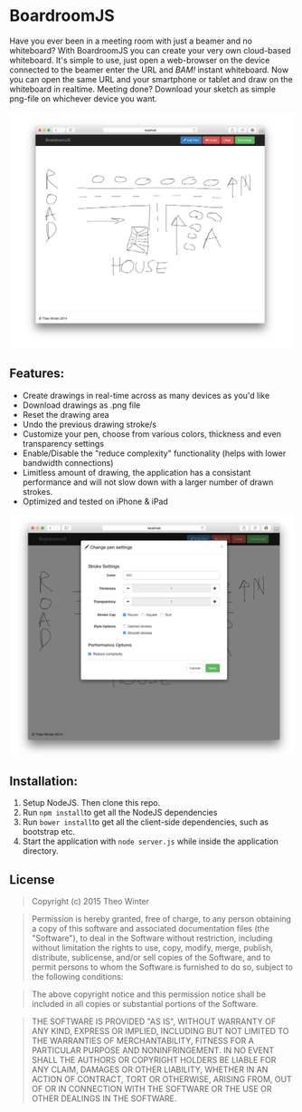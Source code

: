 BoardroomJS
===========

Have you ever been in a meeting room with just a beamer and no whiteboard? With BoardroomJS you can create your very own cloud-based whiteboard. It's simple to use, just open a web-browser on the device connected to the beamer enter the URL and *BAM!* instant whiteboard. Now you can open the same URL and your smartphone or tablet and draw on the whiteboard in realtime.
Meeting done? Download your sketch as simple png-file on whichever device you want.

![BoardroomJS drawing](https://raw.githubusercontent.com/aerobless/BoardroomJS/master/Screenshots/plan.png)

## Features:

 + Create drawings in real-time across as many devices as you'd like
 + Download drawings as .png file
 + Reset the drawing area
 + Undo the previous drawing stroke/s
 + Customize your pen, choose from various colors, thickness and even transparency settings
 + Enable/Disable the "reduce complexity" functionality (helps with lower bandwidth connections)
 + Limitless amount of drawing, the application has a consistant performance and will not slow down with a larger number of drawn strokes.
 + Optimized and tested on iPhone & iPad

![BoardroomJS pen](https://raw.githubusercontent.com/aerobless/BoardroomJS/master/Screenshots/pen.png)

## Installation:
1. Setup NodeJS. Then clone this repo.
2. Run `npm install`to get all the NodeJS dependencies
3. Run `bower install`to get all the client-side dependencies, such as bootstrap etc.
4. Start the application with `node server.js` while inside the application directory.

## License

> Copyright (c) 2015 Theo Winter

> Permission is hereby granted, free of charge, to any person obtaining a copy
of this software and associated documentation files (the "Software"), to deal
in the Software without restriction, including without limitation the rights
to use, copy, modify, merge, publish, distribute, sublicense, and/or sell
copies of the Software, and to permit persons to whom the Software is
furnished to do so, subject to the following conditions:

> The above copyright notice and this permission notice shall be included in
all copies or substantial portions of the Software.

> THE SOFTWARE IS PROVIDED "AS IS", WITHOUT WARRANTY OF ANY KIND, EXPRESS OR
IMPLIED, INCLUDING BUT NOT LIMITED TO THE WARRANTIES OF MERCHANTABILITY,
FITNESS FOR A PARTICULAR PURPOSE AND NONINFRINGEMENT. IN NO EVENT SHALL THE
AUTHORS OR COPYRIGHT HOLDERS BE LIABLE FOR ANY CLAIM, DAMAGES OR OTHER
LIABILITY, WHETHER IN AN ACTION OF CONTRACT, TORT OR OTHERWISE, ARISING FROM,
OUT OF OR IN CONNECTION WITH THE SOFTWARE OR THE USE OR OTHER DEALINGS IN
THE SOFTWARE.
